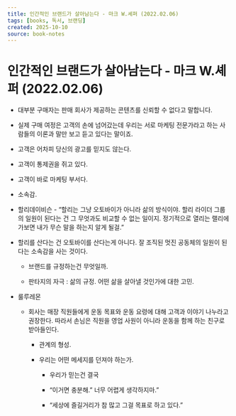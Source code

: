 ```yaml
---
title: 인간적인 브랜드가 살아남는다 - 마크 W.셰퍼 (2022.02.06)
tags: [books, 독서, 브랜딩]
created: 2025-10-10
source: book-notes
---
```


# 인간적인 브랜드가 살아남는다 - 마크 W.셰퍼 (2022.02.06)



- 대부분 구매자는 판매 회사가 제공하는 콘텐츠를 신뢰할 수 없다고 말합니다.

- 실제 구매 여정은 고객의 손에 넘어갔는데 우리는 서로 마케팅 전문가라고 하는 사람들의 이론과 말만 보고 듣고 있다는 말이죠.

- 고객은 어차피 당신의 광고를 믿지도 않는다.

- 고객이 통제권을 쥐고 있다.

- 고객이 바로 마케팅 부서다.

- 소속감.

- 할리데이비슨 - “할리는 그냥 오토바이가 아니라 삶의 방식이야. 할리 라이더 그룹의 일원이 된다는 건 그 무엇과도 비교할 수 없는 일이지. 정기적으로 열리는 랠리에 가보면 내가 무슨 말을 하는지 알게 될걸.”

- 할리를 산다는 건 오토바이를 산다는게 아니다. 잘 조직된 멋진 공동체의 일원이 된다는 소속감을 사는 것이다.

  - 브랜드를 규정하는건 무엇일까.

  - 판타지의 자극 : 삶의 규정. 어떤 삶을 살아낼 것인가에 대한 고민.

- 룰루레몬

  - 회사는 매장 직원들에게 운동 목표와 운동 요령에 대해 고객과 이야기 나누라고 권장한다. 따라서 손님은 직원을 영업 사원이 아니라 운동을 함께 하는 친구로 받아들인다.

    - 관계의 형성.

    - 우리는 어떤 메세지를 던져야 하는가.

      - 우리가 믿는건 결국 

      - “이거면 충분해.” 너무 어렵게 생각하지마.”

      - “세상에 즐길거리가 참 많고 그걸 목표로 하고 있다.”
